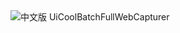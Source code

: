 <img src="https://jaywcjlove.github.io/sb/lang/chinese.svg" alt="中文版" data-canonical-src="https://jaywcjlove.github.io/sb/lang/chinese.svg" style="max-width: 100%;">
UiCoolBatchFullWebCapturer
